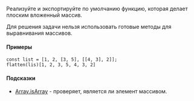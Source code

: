 Реализуйте и экспортируйте по умолчанию функцию, которая делает плоским вложенный массив.

Для решения задачи нельзя использовать готовые методы для выравнивания массивов.

#### Примеры
`const list = [1, 2, [3, 5], [[4, 3], 2]];`
<br/>
`flatten(lis)[1, 2, 3, 5, 4, 3, 2]`
#### Подсказки
* [Array.isArray](https://developer.mozilla.org/en-US/docs/Web/JavaScript/Reference/Global_Objects/Array/isArray) - проверяет, является ли элемент массивом.